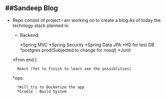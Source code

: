 ##Sandeep Blog
--------------------------

* Repo consist of project i am working on to create a blog.As of today
the technlogy stack planned is:
    * Backend:
        
        *Spring MVC
        *Spring Security
        *Spring Data JPA
        *H2 for test DB
        *postgres prod(Subjected to change for nosql)
        *Junit
    
    *Fron end:]

        React (Yet to finish to learn see the possiblities)

    *ops:

        *Will try to Dockerize the app
        *Gradle - Build System


